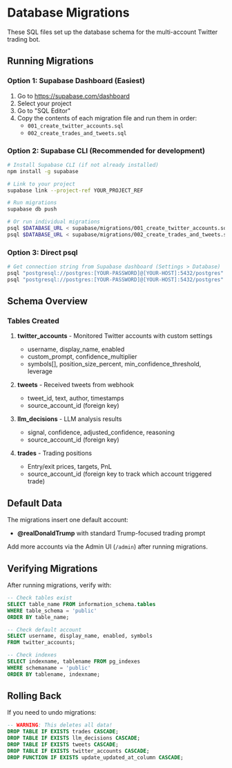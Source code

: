 # Database Migrations

These SQL files set up the database schema for the multi-account Twitter trading bot.

## Running Migrations

### Option 1: Supabase Dashboard (Easiest)

1. Go to https://supabase.com/dashboard
2. Select your project
3. Go to "SQL Editor"
4. Copy the contents of each migration file and run them in order:
   - `001_create_twitter_accounts.sql`
   - `002_create_trades_and_tweets.sql`

### Option 2: Supabase CLI (Recommended for development)

```bash
# Install Supabase CLI (if not already installed)
npm install -g supabase

# Link to your project
supabase link --project-ref YOUR_PROJECT_REF

# Run migrations
supabase db push

# Or run individual migrations
psql $DATABASE_URL < supabase/migrations/001_create_twitter_accounts.sql
psql $DATABASE_URL < supabase/migrations/002_create_trades_and_tweets.sql
```

### Option 3: Direct psql

```bash
# Get connection string from Supabase dashboard (Settings > Database)
psql "postgresql://postgres:[YOUR-PASSWORD]@[YOUR-HOST]:5432/postgres" -f supabase/migrations/001_create_twitter_accounts.sql
psql "postgresql://postgres:[YOUR-PASSWORD]@[YOUR-HOST]:5432/postgres" -f supabase/migrations/002_create_trades_and_tweets.sql
```

## Schema Overview

### Tables Created

1. **twitter_accounts** - Monitored Twitter accounts with custom settings
   - username, display_name, enabled
   - custom_prompt, confidence_multiplier
   - symbols[], position_size_percent, min_confidence_threshold, leverage

2. **tweets** - Received tweets from webhook
   - tweet_id, text, author, timestamps
   - source_account_id (foreign key)

3. **llm_decisions** - LLM analysis results
   - signal, confidence, adjusted_confidence, reasoning
   - source_account_id (foreign key)

4. **trades** - Trading positions
   - Entry/exit prices, targets, PnL
   - source_account_id (foreign key to track which account triggered trade)

## Default Data

The migrations insert one default account:
- **@realDonaldTrump** with standard Trump-focused trading prompt

Add more accounts via the Admin UI (`/admin`) after running migrations.

## Verifying Migrations

After running migrations, verify with:

```sql
-- Check tables exist
SELECT table_name FROM information_schema.tables
WHERE table_schema = 'public'
ORDER BY table_name;

-- Check default account
SELECT username, display_name, enabled, symbols
FROM twitter_accounts;

-- Check indexes
SELECT indexname, tablename FROM pg_indexes
WHERE schemaname = 'public'
ORDER BY tablename, indexname;
```

## Rolling Back

If you need to undo migrations:

```sql
-- WARNING: This deletes all data!
DROP TABLE IF EXISTS trades CASCADE;
DROP TABLE IF EXISTS llm_decisions CASCADE;
DROP TABLE IF EXISTS tweets CASCADE;
DROP TABLE IF EXISTS twitter_accounts CASCADE;
DROP FUNCTION IF EXISTS update_updated_at_column CASCADE;
```
